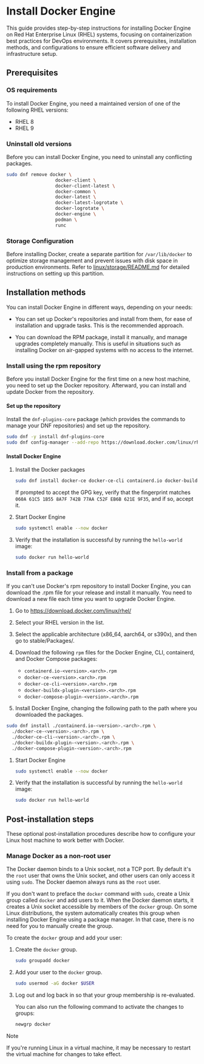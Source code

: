 # Install Docker Engine

This guide provides step-by-step instructions for installing Docker Engine on Red Hat Enterprise Linux (RHEL) systems, focusing on containerization best practices for DevOps environments. It covers prerequisites, installation methods, and configurations to ensure efficient software delivery and infrastructure setup.

## Prerequisites

### OS requirements

To install Docker Engine, you need a maintained version of one of the following RHEL versions:

- RHEL 8
- RHEL 9

### Uninstall old versions

Before you can install Docker Engine, you need to uninstall any conflicting packages.

```bash
sudo dnf remove docker \
                  docker-client \
                  docker-client-latest \
                  docker-common \
                  docker-latest \
                  docker-latest-logrotate \
                  docker-logrotate \
                  docker-engine \
                  podman \
                  runc
```

### Storage Configuration

Before installing Docker, create a separate partition for `/var/lib/docker` to optimize storage management and prevent issues with disk space in production environments. Refer to [linux/storage/README.md](../linux/storage/README.md) for detailed instructions on setting up this partition.

## Installation methods

You can install Docker Engine in different ways, depending on your needs:

- You can set up Docker's repositories and install from them, for ease of installation and upgrade tasks. This is the recommended approach.

- You can download the RPM package, install it manually, and manage upgrades completely manually. This is useful in situations such as installing Docker on air-gapped systems with no access to the internet.

### Install using the rpm repository

Before you install Docker Engine for the first time on a new host machine, you need to set up the Docker repository. Afterward, you can install and update Docker from the repository.

#### Set up the repository

Install the `dnf-plugins-core` package (which provides the commands to manage your DNF repositories) and set up the repository.

```bash
sudo dnf -y install dnf-plugins-core
sudo dnf config-manager --add-repo https://download.docker.com/linux/rhel/docker-ce.repo
```

#### Install Docker Engine

1. Install the Docker packages

   ```bash
   sudo dnf install docker-ce docker-ce-cli containerd.io docker-buildx-plugin docker-compose-plugin
   ```

   If prompted to accept the GPG key, verify that the fingerprint matches `060A 61C5 1B55 8A7F 742B 77AA C52F EB6B 621E 9F35`, and if so, accept it.

1. Start Docker Engine

   ```bash
   sudo systemctl enable --now docker
   ```

1. Verify that the installation is successful by running the `hello-world` image:

   ```bash
   sudo docker run hello-world
   ```

### Install from a package

If you can't use Docker's rpm repository to install Docker Engine, you can download the .rpm file for your release and install it manually. You need to download a new file each time you want to upgrade Docker Engine.

1. Go to https://download.docker.com/linux/rhel/

1. Select your RHEL version in the list.

1. Select the applicable architecture (x86_64, aarch64, or s390x), and then go to stable/Packages/.

1. Download the following `rpm` files for the Docker Engine, CLI, containerd, and Docker Compose packages:

   - `containerd.io-<version>.<arch>.rpm`
   - `docker-ce-<version>.<arch>.rpm`
   - `docker-ce-cli-<version>.<arch>.rpm`
   - `docker-buildx-plugin-<version>.<arch>.rpm`
   - `docker-compose-plugin-<version>.<arch>.rpm`

1. Install Docker Engine, changing the following path to the path where you downloaded the packages.

```bash
sudo dnf install ./containerd.io-<version>.<arch>.rpm \
  ./docker-ce-<version>.<arch>.rpm \
  ./docker-ce-cli-<version>.<arch>.rpm \
  ./docker-buildx-plugin-<version>.<arch>.rpm \
  ./docker-compose-plugin-<version>.<arch>.rpm
```

1. Start Docker Engine

   ```bash
   sudo systemctl enable --now docker
   ```

1. Verify that the installation is successful by running the `hello-world` image:

   ```bash
   sudo docker run hello-world
   ```

## Post-installation steps

These optional post-installation procedures describe how to configure your Linux host machine to work better with Docker.

### Manage Docker as a non-root user

The Docker daemon binds to a Unix socket, not a TCP port. By default it's the `root` user that owns the Unix socket, and other users can only access it using `sudo`. The Docker daemon always runs as the `root` user.

If you don't want to preface the `docker` command with `sudo`, create a Unix group called `docker` and add users to it. When the Docker daemon starts, it creates a Unix socket accessible by members of the `docker` group. On some Linux distributions, the system automatically creates this group when installing Docker Engine using a package manager. In that case, there is no need for you to manually create the group.

To create the `docker` group and add your user:

1. Create the `docker` group.

   ```bash
   sudo groupadd docker
   ```

1. Add your user to the `docker` group.

   ```bash
   sudo usermod -aG docker $USER
   ```

1. Log out and log back in so that your group membership is re-evaluated.

   You can also run the following command to activate the changes to groups:

   ```bash
   newgrp docker
   ```

> [!NOTE]
> If you're running Linux in a virtual machine, it may be necessary to restart the virtual machine for changes to take effect.
